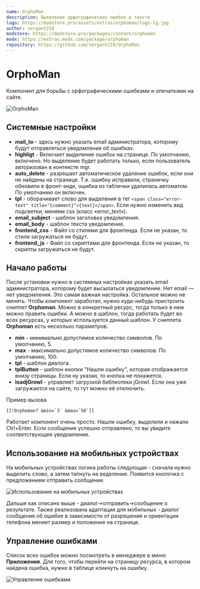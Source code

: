 ```yaml
---
name: OrphoMan
description: Выявление орфографических ошибок в тексте
logo: https://modstore.pro/assets/extras/orphoman/logo-lg.jpg
author: sergant210
modstore: https://modstore.pro/packages/content/orphoman
modx: https://extras.modx.com/package/orphoman
repository: https://github.com/sergant210/OrphoMan
---
```

# OrphoMan

Компонент для борьбы с орфографическими ошибками и опечатками на сайте.

![OrphoMan](https://file.modx.pro/files/4/5/6/456757754d258eedb62fb2ee94a91e3f.png)

## Системные настройки

- **mail_to** - здесь нужно указать email администратора, которому будут отправляться уведомления об ошибках.
- **highligt** - Включает выделение ошибок на странице. По умолчанию, включено. Но выделение будет работать только, если пользователь авторизован в контексте mgr.
- **auto_delete** - разрешает автоматическое удаление ошибок, если они не найдены на странице. Т.е. ошибку исправили, страничку обновили в фронт-энде, ошибка из таблички удалилась автоматом. По умолчанию он включен.
- **tpl** - оборачивает слово для выделения в тег `<span class="error-text" title="{comment}">{text}</span>`. Если нужно изменить вид подсветки, меняем css (класс «error_text»).
- **email_subject** - шаблон заголовка уведомления.
- **email_body** - шаблон текста уведомления.
- **frontend_css** - Файл со стилями для фронтенда. Если не указан, то стили загружаться не будут.
- **frontend_js** - Файл со скриптами для фронтенда. Если не указан, то скрипты загружаться не будут.

## Начало работы

После установки нужно в системных настройках указать email администратора, которому будет высылаться уведомление. Нет email — нет уведомления. Это самая важная настройка. Остальное можно не менять.
Чтобы компонент заработал, нужно куда-нибудь пристроить сниппет **Orphoman**. Можно в конкретный ресурс, тогда только в нем можно править ошибки. А можно в шаблон, тогда работать будет во всех ресурсах, у которых используется данный шаблон.
У сниппета **Orphoman** есть несколько параметров.

- **min** - минимально допустимое количество символов. По умолчанию, 5.
- **max** - максимально допустимое количество символов. По умолчанию, 100.
- **tpl** - шаблон диалога.
- **tplButton** - шаблон кнопки "Нашли ошибку", которая отображается внизу страницы. Если ну указан, то кнопка не покажется.
- **loadjGrowl** - управляет загрузкой библиотеки jGrowl. Если она уже загружается на сайте, то тут можно её отключить.

Пример вызова

```modx
[[!Orphoman? &min=`3` &max=`50`]]
```

Работает компонент очень просто. Нашли ошибку, выделили и нажали Ctrl+Enter. Если сообщение успешно отправлено, то вы увидите соответствующее уведомление.

## Использование на мобильных устройствах

На мобильных устройствах логика работы следующая - сначала нужно выделить слово, а затем тапнуть на веделение. Появится кнопочка с предложением отправить сообщение.

![Использование на мобильных устройствах](https://file.modx.pro/files/b/2/1/b21ae634c94ffe1528c4a7b2ff58e2fa.jpg)

Дальше как описано выше - диалог->отправить->сообщение о результате.
Также реализована адаптация для мобильных - диалог сообщения об ошибке в зависимости от разрешения и ориентации телефона меняет размер и положение на странице.

## Управление ошибками

Список всех ошибок можно посмотреть в менеджере в меню **Приложения**. Для того, чтобы перейти на страницу ресурса, в котором найдена ошибка, нужно в таблице кликнуть на ошибку.

![Управление ошибками](https://file.modx.pro/files/2/2/1/221e45255328f3eb91d177ef0c264ec2s.jpg)
